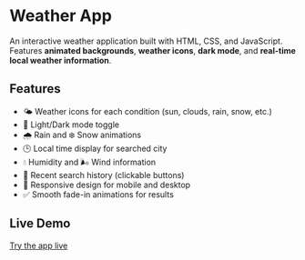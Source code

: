 # Weather App

An interactive weather application built with HTML, CSS, and JavaScript.  
Features **animated backgrounds**, **weather icons**, **dark mode**, and **real-time local weather information**.

## Features

- 🌤 Weather icons for each condition (sun, clouds, rain, snow, etc.)  
- 🌙 Light/Dark mode toggle  
- 🌧 Rain and ❄️ Snow animations  
- 🕒 Local time display for searched city  
- 💧 Humidity and 🌬 Wind information  
- 📝 Recent search history (clickable buttons)  
- 📱 Responsive design for mobile and desktop  
- ✅ Smooth fade-in animations for results

## Live Demo

[Try the app live](https://weatherappkah.netlify.app)

